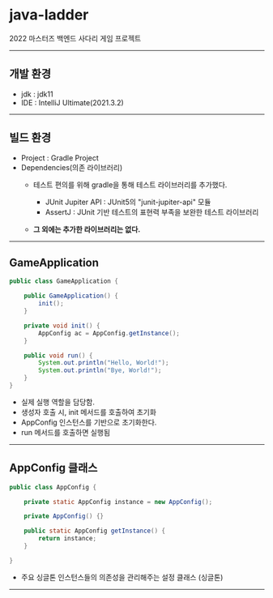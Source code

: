 
# java-ladder

2022 마스터즈 백엔드 사다리 게임 프로젝트

---

## 개발 환경
- jdk : jdk11
- IDE : IntelliJ Ultimate(2021.3.2)

---

## 빌드 환경

- Project : Gradle Project
- Dependencies(의존 라이브러리)
  - 테스트 편의를 위해 gradle을 통해 테스트 라이브러리를 추가했다.
      - JUnit Jupiter API : JUnit5의 "junit-jupiter-api" 모듈
      - AssertJ : JUnit 기반 테스트의 표현력 부족을 보완한 테스트 라이브러리

  - **그 외에는 추가한 라이브러리는 없다.**

---

## GameApplication
```java
public class GameApplication {

    public GameApplication() {
        init();
    }

    private void init() {
        AppConfig ac = AppConfig.getInstance();
    }

    public void run() {
        System.out.println("Hello, World!");
        System.out.println("Bye, World!");
    }
}
```
- 실제 실행 역할을 담당함.
- 생성자 호출 시, init 메서드를 호출하여 초기화
- AppConfig 인스턴스를 기반으로 초기화한다.
- run 메서드를 호출하면 실행됨

---

## AppConfig 클래스
```java
public class AppConfig {

    private static AppConfig instance = new AppConfig();

    private AppConfig() {}

    public static AppConfig getInstance() {
        return instance;
    }

}
```
- 주요 싱글톤 인스턴스들의 의존성을 관리해주는 설정 클래스 (싱글톤)

---
